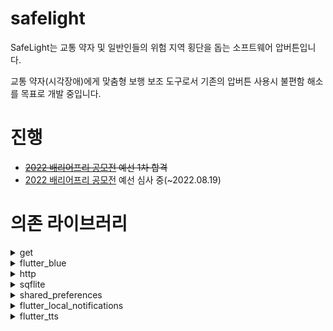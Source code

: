 # safelight

SafeLight는 교통 약자 및 일반인들의 위험 지역 횡단을 돕는 소프트웨어 압버튼입니다.

교통 약자(시각장애)에게 맞춤형 보행 보조 도구로서 기존의 압버튼 사용시 불편함 해소를 목표로 개발 중입니다.

# 진행

* ~~[2022 배리어프리 공모전](https://www.autoeverapp.kr/) 예선 1차 합격~~
* [2022 배리어프리 공모전](https://www.autoeverapp.kr/) 예선 심사 중(~2022.08.19)

# 의존 라이브러리
<details><summary>get</summary>

### [get: ^4.6.5](https://pub.dev/packages/get)
- Flutter App 내 State 관리
- App Navigator (route 관리)

</details>

<details><summary>flutter_blue</summary>

### Link
[flutter_blue: ^0.8.0](https://pub.dev/packages/flutter_blue)
### Usage
* App Bluetooth 통신
* SafeLight 페어링

</details>

<details><summary>http</summary>

### Link
[http: ^0.13.5](https://pub.dev/packages/http)
### Usage
* tpp 통신(get / post)

</details>

<details><summary>sqflite</summary>

### Link
[sqflite: ^2.0.3](https://pub.dev/packages/sqflite)
### Usage
* SafeLight와 신호등 압버튼의 관계 저장
* 신호등 압버튼 정보 저장

</details>

<details><summary>shared_preferences</summary>

### Link
[shared_preferences: ^2.0.15](https://pub.dev/packages/shared_preferences)
### Usage
* 사용자 상태(교통 약자 타입) 관리
* App 최신 버전 관리

</details>

<details><summary>flutter_local_notifications</summary>

### Link
[flutter_local_notifications: ^9.7.0](https://pub.dev/packages/flutter_local_notifications)
### Usage
* 자동 스캔 시, SafeLight Search 알림
* SAFELIGHT_SafeLightScan usecase에서 사용

</details>

<details><summary>flutter_tts</summary>

### Link
[flutter_tts: ^3.5.0](https://pub.dev/packages/flutter_tts)
### Usage
* 시각 장애 사용자를 위한 tts 서비스

</details>

